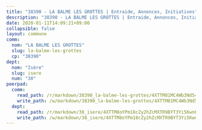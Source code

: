 ```yaml
---
title: "38390 - LA BALME LES GROTTES | Entraide, Annonces, Initiatives"
description: "38390 - LA BALME LES GROTTES | Entraide, Annonces, Initiatives"
date: 2020-01-11T14:09:21+09:00
collapsible: false
layout: commune
comm:
  nom: "LA BALME LES GROTTES"
  slug: la-balme-les-grottes
  cp: "38390"
dept:
  nom: "Isère"
  slug: isere
  num: "38"
peerpad:
  comm:
    read_path: /r/markdown/38390_la-balme-les-grottes/4XTTM81MC4Wb3Nd54yxf8yeFkjkg9DZjm9YrgcZmXCqvzaWYY
    write_path: /w/markdown/38390_la-balme-les-grottes/4XTTM81MC4Wb3Nd54yxf8yeFkjkg9DZjm9YrgcZmXCqvzaWYY-K3TgUmFxfDhNCQm6DW4thfacEux5YbKCMkgzzDpWd1tDFPafCPwTRXY69syaTwoy7VSgjzveaJdBLnz8fnfYedX3TNfyRFeKmSYPApBkvHtGnjRorxuyjJfaE7UKJsDea7PV8CQx
  dept:
    read_path: /r/markdown/38_isere/4XTTM8oYPm18cZy2hZcMXTR9BYT3Yi5KwnFvpXu1TXaRq7Q3V
    write_path: /w/markdown/38_isere/4XTTM8oYPm18cZy2hZcMXTR9BYT3Yi5KwnFvpXu1TXaRq7Q3V-K3TgUoSzs2JpJwfbzBvgU8N95mHo7JXz7NbEctNRM3EDb2iYHA4maKm3pRQwmboULLPnLFTEhRgTawPTWpmxTxKbTwDgAEzA9tUHjpudQTWdKWfdVSegAo77eCwhXTaVG7AyUZEs
---
```


